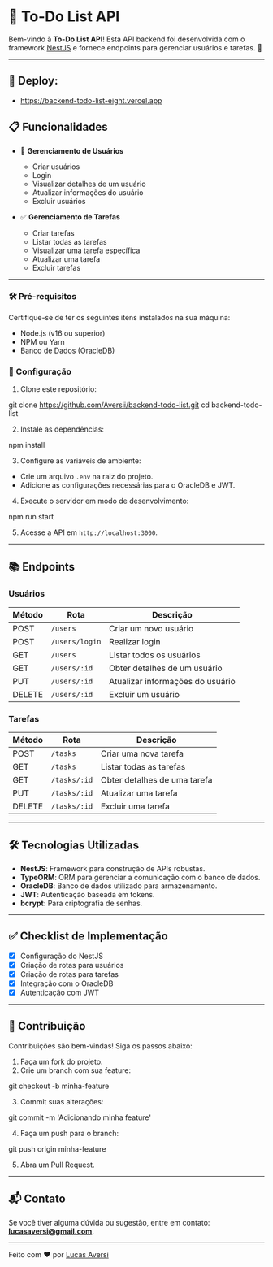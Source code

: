 # 📝 To-Do List API

Bem-vindo à **To-Do List API**! Esta API backend foi desenvolvida com o framework [NestJS](https://nestjs.com/) e fornece endpoints para gerenciar usuários e tarefas. 🚀

---

## 🚀 Deploy:
 - https://backend-todo-list-eight.vercel.app

## 📋 Funcionalidades

- 👤 **Gerenciamento de Usuários**
  - Criar usuários
  - Login
  - Visualizar detalhes de um usuário
  - Atualizar informações do usuário
  - Excluir usuários

- ✅ **Gerenciamento de Tarefas**
  - Criar tarefas
  - Listar todas as tarefas
  - Visualizar uma tarefa específica
  - Atualizar uma tarefa
  - Excluir tarefas

---

### 🛠️ Pré-requisitos

Certifique-se de ter os seguintes itens instalados na sua máquina:
- Node.js (v16 ou superior)
- NPM ou Yarn
- Banco de Dados (OracleDB)

### 🔧 Configuração

1. Clone este repositório:

git clone https://github.com/Aversii/backend-todo-list.git cd backend-todo-list


2. Instale as dependências:

npm install


3. Configure as variáveis de ambiente:
- Crie um arquivo `.env` na raiz do projeto.
- Adicione as configurações necessárias para o OracleDB e JWT.

4. Execute o servidor em modo de desenvolvimento:

npm run start


5. Acesse a API em `http://localhost:3000`.

---

## 📚 Endpoints

### **Usuários**

| Método | Rota              | Descrição                        |
|--------|-------------------|----------------------------------|
| POST   | `/users`          | Criar um novo usuário           |
| POST   | `/users/login`    | Realizar login                  |
| GET    | `/users`          | Listar todos os usuários        |
| GET    | `/users/:id`      | Obter detalhes de um usuário    |
| PUT    | `/users/:id`      | Atualizar informações do usuário|
| DELETE | `/users/:id`      | Excluir um usuário              |

### **Tarefas**

| Método | Rota              | Descrição                        |
|--------|-------------------|----------------------------------|
| POST   | `/tasks`          | Criar uma nova tarefa           |
| GET    | `/tasks`          | Listar todas as tarefas         |
| GET    | `/tasks/:id`      | Obter detalhes de uma tarefa    |
| PUT    | `/tasks/:id`      | Atualizar uma tarefa            |
| DELETE | `/tasks/:id`      | Excluir uma tarefa              |

---

## 🛠️ Tecnologias Utilizadas

- **NestJS**: Framework para construção de APIs robustas.
- **TypeORM**: ORM para gerenciar a comunicação com o banco de dados.
- **OracleDB**: Banco de dados utilizado para armazenamento.
- **JWT**: Autenticação baseada em tokens.
- **bcrypt**: Para criptografia de senhas.

---

## ✅ Checklist de Implementação

- [x] Configuração do NestJS
- [x] Criação de rotas para usuários
- [x] Criação de rotas para tarefas
- [x] Integração com o OracleDB
- [x] Autenticação com JWT

---


## 🌟 Contribuição

Contribuições são bem-vindas! Siga os passos abaixo:

1. Faça um fork do projeto.
2. Crie um branch com sua feature:

git checkout -b minha-feature

3. Commit suas alterações:

git commit -m 'Adicionando minha feature'

4. Faça um push para o branch:

git push origin minha-feature

5. Abra um Pull Request.

---

## 📬 Contato

Se você tiver alguma dúvida ou sugestão, entre em contato: **lucasaversi@gmail.com**.

---

Feito com ❤️ por [Lucas Aversi](https://github.com/Aversii)
